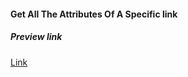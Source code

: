 #### Get All The Attributes Of A Specific link

##### Preview link
[Link](https://varunuk09.github.io/Js-projects/project11/)